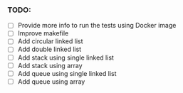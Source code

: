 ### TODO:

- [ ] Provide more info to run the tests using Docker image
- [ ] Improve makefile
- [ ] Add circular linked list
- [ ] Add double linked list
- [ ] Add stack using single linked list
- [ ] Add stack using array
- [ ] Add queue using single linked list
- [ ] Add queue using array

